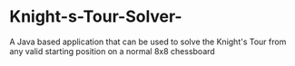 # Knight-s-Tour-Solver-
A Java based application that can be used to solve the Knight's Tour from any valid starting position on a normal 8x8 chessboard
